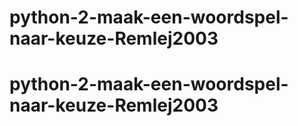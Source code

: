 # python-2-maak-een-woordspel-naar-keuze-Remlej2003
# python-2-maak-een-woordspel-naar-keuze-Remlej2003
